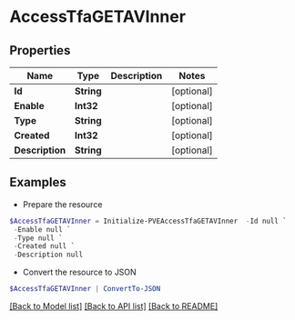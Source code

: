 # AccessTfaGETAVInner
## Properties

Name | Type | Description | Notes
------------ | ------------- | ------------- | -------------
**Id** | **String** |  | [optional] 
**Enable** | **Int32** |  | [optional] 
**Type** | **String** |  | [optional] 
**Created** | **Int32** |  | [optional] 
**Description** | **String** |  | [optional] 

## Examples

- Prepare the resource
```powershell
$AccessTfaGETAVInner = Initialize-PVEAccessTfaGETAVInner  -Id null `
 -Enable null `
 -Type null `
 -Created null `
 -Description null
```

- Convert the resource to JSON
```powershell
$AccessTfaGETAVInner | ConvertTo-JSON
```

[[Back to Model list]](../README.md#documentation-for-models) [[Back to API list]](../README.md#documentation-for-api-endpoints) [[Back to README]](../README.md)

